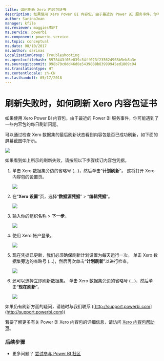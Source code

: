 ```yaml
---
title: 如何刷新 Xero 内容包证书
description: 如果使用 Xero Power BI 内容包，由于最近的 Power BI 服务事件，你可能遇到了内容包的每日刷新问题。
author: SarinaJoan
manager: kfile
ms.reviewer: maggiesMSFT
ms.service: powerbi
ms.component: powerbi-service
ms.topic: conceptual
ms.date: 08/10/2017
ms.author: sarinas
LocalizationGroup: Troubleshooting
ms.openlocfilehash: 5978443f05e039c34ff023f235624968b5eb8a3e
ms.sourcegitcommit: 998b79c0dd46d0e5439888b83999945ed1809c94
ms.translationtype: HT
ms.contentlocale: zh-CN
ms.lasthandoff: 05/17/2018
---
```

# <a name="how-to-refresh-your-xero-content-pack-credentials-if-refresh-failed"></a>刷新失败时，如何刷新 Xero 内容包证书
如果使用 Xero Power BI 内容包，由于最近的 Power BI 服务事件，你可能遇到了一些内容包的每日刷新问题。

可以通过检查 Xero 数据集的最后刷新状态看到内容包是否已成功刷新，如下面的屏幕截图中所示。

![](media/service-refresh-xero-credentials/powerbi-xero-refresh-failed.png)

如果看到如上所示的刷新失败，请按照以下步骤续订内容包凭据。

1. 单击 Xero 数据集旁边的省略号 (...)，然后单击“**计划刷新**”。 这将打开 Xero 内容包的设置页。
   
    ![](media/service-refresh-xero-credentials/powerbi-xero-schedule-refresh.png)
2. 在“**Xero 设置**”页，选择“**数据源凭据**” > “**编辑凭据**”。
   
    ![](media/service-refresh-xero-credentials/powerbi-xero-settings-page.png)
3. 输入你的组织名称 > **下一步**。
   
    ![](media/service-refresh-xero-credentials/powerbi-xero-configure.png)
4. 使用 Xero 帐户登录。
   
    ![](media/service-refresh-xero-credentials/powerbi-xero-welcome.png)
5. 现在凭据已更新，我们必须确保刷新计划设置为每天运行一次。 单击 Xero 数据集旁边的省略号 (...)，然后再次单击“**计划刷新**”以进行检查。
   
    ![](media/service-refresh-xero-credentials/powerbi-xero-refresh-schedule.png)
6. 还可以选择立即刷新数据集。 单击 Xero 数据集旁边的省略号 (...)，然后单击“**现在刷新**”。
   
    ![](media/service-refresh-xero-credentials/powerbi-xero-refresh-now.png)

如果仍有刷新方面的疑问，请随时与我们联系 ([http://support.powerbi.com](http://support.powerbi.com)) 

若要了解更多有关 Power BI Xero 内容包的详细信息，请访问 [Xero 内容包帮助页](service-connect-to-xero.md)。

### <a name="next-steps"></a>后续步骤
* 更多问题？ [尝试参与 Power BI 社区](http://community.powerbi.com/)

